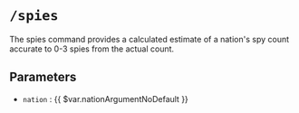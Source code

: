 # `/spies`

The spies command provides a calculated estimate of a nation's
spy count accurate to 0-3 spies from the actual count.

## Parameters

- `nation` : {{ $var.nationArgumentNoDefault }}
